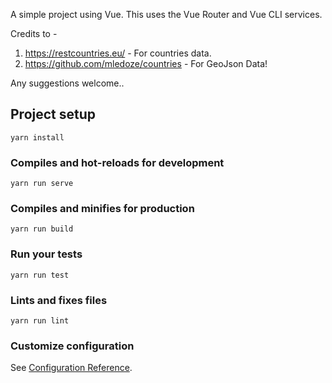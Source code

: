 A simple project using Vue. This uses the Vue Router and Vue CLI services. 

Credits to  -

1) https://restcountries.eu/ - For countries data.
2) https://github.com/mledoze/countries - For GeoJson Data!

Any suggestions welcome.. 

## Project setup
```
yarn install
```

### Compiles and hot-reloads for development
```
yarn run serve
```

### Compiles and minifies for production
```
yarn run build
```

### Run your tests
```
yarn run test
```

### Lints and fixes files
```
yarn run lint
```

### Customize configuration
See [Configuration Reference](https://cli.vuejs.org/config/).

